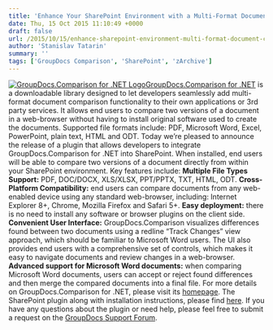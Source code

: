 ```yaml
---
title: 'Enhance Your SharePoint Environment with a Multi-Format Document Comparison Tool'
date: Thu, 15 Oct 2015 11:10:49 +0000
draft: false
url: /2015/10/15/enhance-sharepoint-environment-multi-format-document-comparison-tool/
author: 'Stanislav Tatarin'
summary: ''
tags: ['GroupDocs Comparison', 'SharePoint', 'zArchive']
---
```


[![GroupDocs.Comparison for .NET Logo](https://blog.groupdocs.com/wp-content/uploads/sites/4/2014/07/GD_CMP_NETIcon_1141.png)](http://groupdocs.com/dot-net/document-comparison-library)[GroupDocs.Comparison for .NET](http://groupdocs.com/dot-net/document-comparison-library) is a downloadable library designed to let developers seamlessly add multi-format document comparison functionality to their own applications or 3rd party services. It allows end users to compare two versions of a document in a web-browser without having to install original software used to create the documents. Supported file formats include: PDF, Microsoft Word, Excel, PowerPoint, plain text, HTML and ODT. Today we’re pleased to announce the release of a plugin that allows developers to integrate GroupDocs.Comparison for .NET into SharePoint. When installed, end users will be able to compare two versions of a document directly from within your SharePoint environment. Key features include: **Multiple File Types Support:** PDF, DOC/DOCX, XLS/XLSX, PPT/PPTX, TXT, HTML, ODT. **Cross-Platform Compatibility:** end users can compare documents from any web-enabled device using any standard web-browser, including: Internet Explorer 8+, Chrome, Mozilla Firefox and Safari 5+. **Easy deployment:** there is no need to install any software or browser plugins on the client side. **Convenient User Interface:** GroupDocs.Comparison visualizes differences found between two documents using a redline “Track Changes” view approach, which should be familiar to Microsoft Word users. The UI also provides end users with a comprehensive set of controls, which makes it easy to navigate documents and review changes in a web-browser. **Advanced support for Microsoft Word documents:** when comparing Microsoft Word documents, users can accept or reject found differences and then merge the compared documents into a final file. For more details on GroupDocs.Comparison for .NET, please visit its [homepage](http://groupdocs.com/dot-net/document-comparison-library). The SharePoint plugin along with installation instructions, please find [here](https://github.com/groupdocs). If you have any questions about the plugin or need help, please feel free to submit a request on the [GroupDocs Support Forum](http://groupdocs.com/Community/Forums/Default.aspx).




